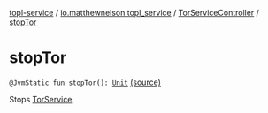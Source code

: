 [topl-service](../../index.md) / [io.matthewnelson.topl_service](../index.md) / [TorServiceController](index.md) / [stopTor](./stop-tor.md)

# stopTor

`@JvmStatic fun stopTor(): `[`Unit`](https://kotlinlang.org/api/latest/jvm/stdlib/kotlin/-unit/index.html) [(source)](https://github.com/05nelsonm/TorOnionProxyLibrary-Android/blob/master/topl-service/src/main/java/io/matthewnelson/topl_service/TorServiceController.kt#L424)

Stops [TorService](#).

